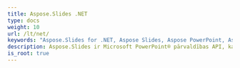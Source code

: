 ```yaml
---
title: Aspose.Slides .NET
type: docs
weight: 10
url: /lt/net/
keywords: "Aspose.Slides for .NET, Aspose Slides, Aspose PowerPoint, Aspose PPT, Aspose API Reference."
description: Aspose.Slides ir Microsoft PowerPoint® pārvaldības API, kas ļauj programmatūras lietojumprogrammām lasīt un rakstīt PowerPoint® dokumentus, neizmantojot Microsoft PowerPoint®.
is_root: true
---
```

